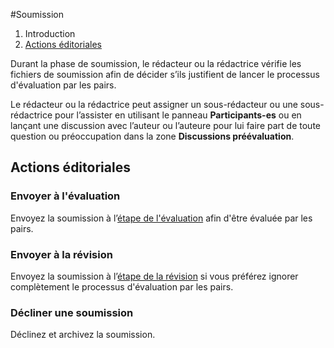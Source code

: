 #Soumission

1. Introduction
1. [Actions éditoriales](submission#editorial-actions)

Durant la phase de soumission, le rédacteur ou la rédactrice vérifie les fichiers de soumission afin de décider s’ils justifient de lancer le processus d'évaluation par les pairs. 

Le rédacteur ou la rédactrice peut assigner un sous-rédacteur ou une sous-rédactrice pour l’assister en utilisant le panneau **Participants-es** ou en lançant une discussion avec l’auteur ou l’auteure pour lui faire part de toute question ou préoccupation dans la zone **Discussions préévaluation**.

## <a name="editorial-actions"></a>Actions éditoriales

### Envoyer à l'évaluation

Envoyez la soumission à l’[étape de l'évaluation](review) afin d'être évaluée par les pairs.

### Envoyer à la révision

Envoyez la soumission à l’[étape de la révision](copyediting) si vous préférez ignorer complètement le processus d'évaluation par les pairs.

### Décliner une soumission

Déclinez et archivez la soumission.
